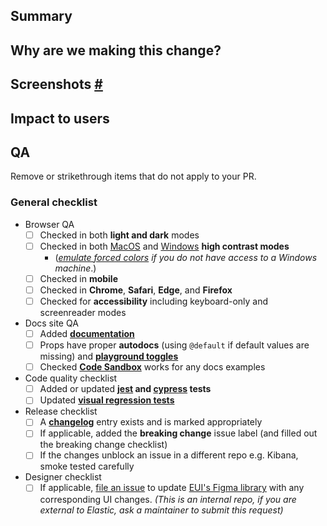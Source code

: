 ## Summary

<!--
Provide a detailed summary of your PR. What changed? Explain how you arrived at your solution.

If this is your first PR in the EUI repo, please ensure you've fully read through our [contributing to EUI](https://github.com/elastic/eui/blob/main/wiki/contributing-to-eui#how-to-ensure-the-timely-review-of-pull-requests) wiki guide.
-->

## Why are we making this change?

<!--
Generally, most PRs should have a related issue from the [public EUI repo](https://github.com/elastic/eui) that explain **why** we are making changes.

If this change does *not* have an issue associated with, or it is not clear in the issue, please clearly explain *why* we are making this change. This is valuable context for our changelogs.
-->

## Screenshots <a href="#user-content-screenshots" id="screenshots">#</a>

<!--
If this change includes changes to UI, it is important to include screenshots or gif. This helps our users understand what changed when reviewing our changelogs.
-->

## Impact to users

<!--
How will this change impact EUI users? If it's a breaking change, what will they need to do to handle this change when upgrading? Take a moment to look at usage in Kibana and consider how many usages this will impact and note it here.

Even if it is not a breaking change, how significant is the visual change? Is it a large enough visual change that we would want them advise them to test it?
-->

## QA

Remove or strikethrough items that do not apply to your PR.

### General checklist

- Browser QA
    - [ ] Checked in both **light and dark** modes
    - [ ] Checked in both [MacOS](https://support.apple.com/lv-lv/guide/mac-help/unac089/mac) and [Windows](https://support.microsoft.com/en-us/windows/turn-high-contrast-mode-on-or-off-in-windows-909e9d89-a0f9-a3a9-b993-7a6dcee85025) **high contrast modes**
      - (_[emulate forced colors](https://devtoolstips.org/tips/en/emulate-forced-colors/) if you do not have access to a Windows machine_.)
    - [ ] Checked in **mobile**
    - [ ] Checked in **Chrome**, **Safari**, **Edge**, and **Firefox**
    - [ ] Checked for **accessibility** including keyboard-only and screenreader modes
- Docs site QA
    - [ ] Added **[documentation](https://github.com/elastic/eui/blob/main/wiki/contributing-to-eui/documenting)**
    - [ ] Props have proper **autodocs** (using `@default` if default values are missing) and **[playground toggles](https://github.com/elastic/eui/blob/main/wiki/contributing-to-eui/documenting/playgrounds.md)**
    - [ ] Checked **[Code Sandbox](https://codesandbox.io/)** works for any docs examples
- Code quality checklist
    - [ ] Added or updated **[jest](https://github.com/elastic/eui/blob/main/wiki/contributing-to-eui/testing/unit-testing.md) and [cypress](https://github.com/elastic/eui/blob/main/wiki/contributing-to-eui/testing/cypress-testing.md) tests**
    - [ ] Updated **[visual regression tests](https://github.com/elastic/eui/blob/main/wiki/contributing-to-eui/testing/visual-regression-testing.md)**
- Release checklist
    - [ ] A **[changelog](https://github.com/elastic/eui/blob/main/wiki/contributing-to-eui/documenting/changelogs.md)** entry exists and is marked appropriately
    - [ ] If applicable, added the **breaking change** issue label (and filled out the breaking change checklist)
    - [ ] If the changes unblock an issue in a different repo e.g. Kibana, smoke tested carefully
- Designer checklist
  - [ ] If applicable, [file an issue](https://github.com/elastic/platform-ux-team/issues/new/choose) to update [EUI's Figma library](https://www.figma.com/community/file/964536385682658129) with any corresponding UI changes. _(This is an internal repo, if you are external to Elastic, ask a maintainer to submit this request)_
